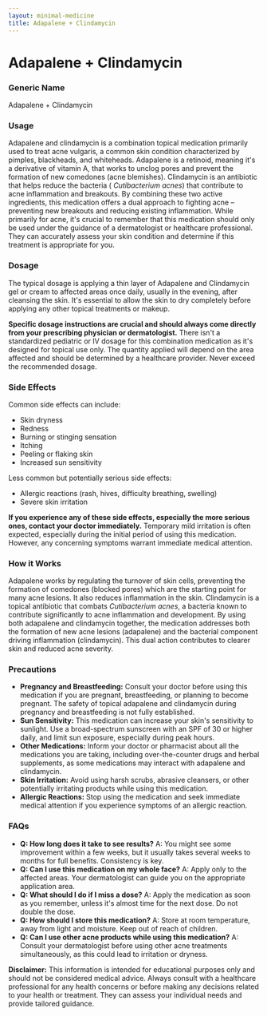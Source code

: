 ```yaml
---
layout: minimal-medicine
title: Adapalene + Clindamycin
---
```


# Adapalene + Clindamycin
### Generic Name
Adapalene + Clindamycin

### Usage
Adapalene and clindamycin is a combination topical medication primarily used to treat acne vulgaris, a common skin condition characterized by pimples, blackheads, and whiteheads.  Adapalene is a retinoid, meaning it's a derivative of vitamin A, that works to unclog pores and prevent the formation of new comedones (acne blemishes). Clindamycin is an antibiotic that helps reduce the bacteria ( *Cutibacterium acnes*) that contribute to acne inflammation and breakouts.  By combining these two active ingredients, this medication offers a dual approach to fighting acne – preventing new breakouts and reducing existing inflammation. While primarily for acne, it's crucial to remember that this medication should only be used under the guidance of a dermatologist or healthcare professional. They can accurately assess your skin condition and determine if this treatment is appropriate for you.


### Dosage
The typical dosage is applying a thin layer of Adapalene and Clindamycin gel or cream to affected areas once daily, usually in the evening, after cleansing the skin.  It's essential to allow the skin to dry completely before applying any other topical treatments or makeup.

**Specific dosage instructions are crucial and should always come directly from your prescribing physician or dermatologist.** There isn't a standardized pediatric or IV dosage for this combination medication as it's designed for topical use only.  The quantity applied will depend on the area affected and should be determined by a healthcare provider.  Never exceed the recommended dosage.

### Side Effects
Common side effects can include:

* Skin dryness
* Redness
* Burning or stinging sensation
* Itching
* Peeling or flaking skin
* Increased sun sensitivity


Less common but potentially serious side effects:

* Allergic reactions (rash, hives, difficulty breathing, swelling)
* Severe skin irritation

**If you experience any of these side effects, especially the more serious ones, contact your doctor immediately.**  Temporary mild irritation is often expected, especially during the initial period of using this medication.  However, any concerning symptoms warrant immediate medical attention.


### How it Works
Adapalene works by regulating the turnover of skin cells, preventing the formation of comedones (blocked pores) which are the starting point for many acne lesions.  It also reduces inflammation in the skin.  Clindamycin is a topical antibiotic that combats *Cutibacterium acnes*, a bacteria known to contribute significantly to acne inflammation and development. By using both adapalene and clindamycin together, the medication addresses both the formation of new acne lesions (adapalene) and the bacterial component driving inflammation (clindamycin). This dual action contributes to clearer skin and reduced acne severity.


### Precautions
* **Pregnancy and Breastfeeding:**  Consult your doctor before using this medication if you are pregnant, breastfeeding, or planning to become pregnant. The safety of topical adapalene and clindamycin during pregnancy and breastfeeding is not fully established.
* **Sun Sensitivity:** This medication can increase your skin's sensitivity to sunlight.  Use a broad-spectrum sunscreen with an SPF of 30 or higher daily, and limit sun exposure, especially during peak hours.
* **Other Medications:** Inform your doctor or pharmacist about all the medications you are taking, including over-the-counter drugs and herbal supplements, as some medications may interact with adapalene and clindamycin.
* **Skin Irritation:** Avoid using harsh scrubs, abrasive cleansers, or other potentially irritating products while using this medication.
* **Allergic Reactions:**  Stop using the medication and seek immediate medical attention if you experience symptoms of an allergic reaction.


### FAQs

* **Q: How long does it take to see results?** A:  You might see some improvement within a few weeks, but it usually takes several weeks to months for full benefits.  Consistency is key.
* **Q: Can I use this medication on my whole face?** A:  Apply only to the affected areas.  Your dermatologist can guide you on the appropriate application area.
* **Q: What should I do if I miss a dose?** A: Apply the medication as soon as you remember, unless it's almost time for the next dose.  Do not double the dose.
* **Q: How should I store this medication?** A: Store at room temperature, away from light and moisture. Keep out of reach of children.
* **Q: Can I use other acne products while using this medication?** A: Consult your dermatologist before using other acne treatments simultaneously, as this could lead to irritation or dryness.


**Disclaimer:** This information is intended for educational purposes only and should not be considered medical advice. Always consult with a healthcare professional for any health concerns or before making any decisions related to your health or treatment.  They can assess your individual needs and provide tailored guidance.
